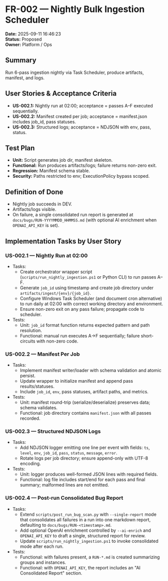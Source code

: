 # FR-002 — Nightly Bulk Ingestion Scheduler

**Date:** 2025-09-11 16:46:23  
**Status:** Proposed  
**Owner:** Platform / Ops

## Summary
Run 6-pass ingestion nightly via Task Scheduler, produce artifacts, manifest, and logs.

## User Stories & Acceptance Criteria
- **US-002.1:** Nightly run at 02:00; acceptance = passes A–F executed sequentially.  
- **US-002.2:** Manifest created per job; acceptance = manifest.json includes job_id, pass statuses.  
- **US-002.3:** Structured logs; acceptance = NDJSON with env, pass, status.

## Test Plan
- **Unit:** Script generates job dir, manifest skeleton.  
- **Functional:** Run produces artifacts/logs; failure returns non-zero exit.  
- **Regression:** Manifest schema stable.  
- **Security:** Paths restricted to env; ExecutionPolicy bypass scoped.

## Definition of Done
- Nightly job succeeds in DEV.  
- Artifacts/logs visible.  
- On failure, a single consolidated run report is generated at `docs/bugs/RUN-YYYYMMDD_HHMMSS.md` (with optional AI enrichment when `OPENAI_API_KEY` is set).

## Implementation Tasks by User Story

### US-002.1 — Nightly Run at 02:00
- Tasks:
  - Create orchestrator wrapper script (`scripts/run_nightly_ingestion.ps1` or Python CLI) to run passes A–F.
  - Generate `job_id` using timestamp and create job directory under `artifacts/ingest/{env}/{job_id}`.
  - Configure Windows Task Scheduler (and document cron alternative) to run daily at 02:00 with correct working directory and environment.
  - Ensure non-zero exit on any pass failure; propagate code to scheduler.
- Tests:
  - Unit: `job_id` format function returns expected pattern and path resolution.
  - Functional: manual run executes A→F sequentially; failure short-circuits with non-zero code.

### US-002.2 — Manifest Per Job
- Tasks:
  - Implement manifest writer/loader with schema validation and atomic persist.
  - Update wrapper to initialize manifest and append pass results/statuses.
  - Include `job_id`, `env`, pass statuses, artifact paths, and metrics.
- Tests:
  - Unit: manifest round-trip (serialize/deserialize) preserves data; schema validates.
  - Functional: job directory contains `manifest.json` with all passes recorded.

### US-002.3 — Structured NDJSON Logs
- Tasks:
  - Add NDJSON logger emitting one line per event with fields: `ts`, `level`, `env`, `job_id`, `pass`, `status`, `message`, `error`.
  - Rotate logs per job directory; ensure append-only with UTF-8 encoding.
- Tests:
  - Unit: logger produces well-formed JSON lines with required fields.
  - Functional: log file includes start/end for each pass and final summary; malformed lines are not emitted.

### US-002.4 — Post-run Consolidated Bug Report
- Tasks:
  - Extend `scripts/post_run_bug_scan.py` with `--single-report` mode that consolidates all failures in a run into one markdown report, defaulting to `docs/bugs/RUN-<timestamp>.md`.
  - Add optional OpenAI enrichment controlled by `--ai-enrich` and `OPENAI_API_KEY` to draft a single, structured report for review.
  - Update `scripts/run_nightly_ingestion.ps1` to invoke consolidated mode after each run.
- Tests:
  - Functional: with failures present, a `RUN-*.md` is created summarizing groups and instances.
  - Functional: with `OPENAI_API_KEY`, the report includes an "AI Consolidated Report" section.

